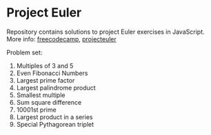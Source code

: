 # Project Euler

Repository contains solutions to project Euler exercises in JavaScript.  
More info:  [freecodecamp](https://www.freecodecamp.org/learn/coding-interview-prep/project-euler/), [projecteuler](https://projecteuler.net/)

Problem set:
1. Multiples of 3 and 5
2. Even Fibonacci Numbers
3. Largest prime factor
4. Largest palindrome product
5. Smallest multiple
6. Sum square difference
7. 10001st prime
8. Largest product in a series
9. Special Pythagorean triplet